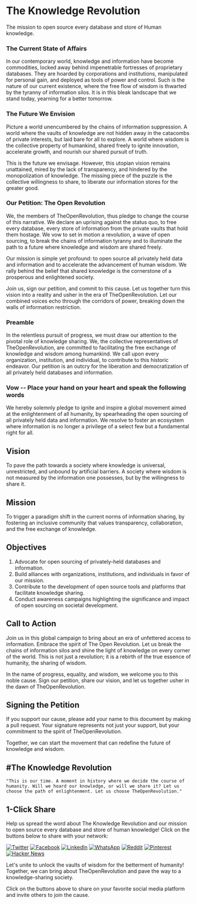 # The Knowledge Revolution
The mission to open source every database and store of Human knowledge.

### The Current State of Affairs

In our contemporary world, knowledge and information have become commodities, locked away behind impenetrable fortresses of proprietary databases. They are hoarded by corporations and institutions, manipulated for personal gain, and deployed as tools of power and control. Such is the nature of our current existence, where the free flow of wisdom is thwarted by the tyranny of information silos. It is in this bleak landscape that we stand today, yearning for a better tomorrow.

### The Future We Envision

Picture a world unencumbered by the chains of information suppression. A world where the vaults of knowledge are not hidden away in the catacombs of private interests, but laid bare for all to explore. A world where wisdom is the collective property of humankind, shared freely to ignite innovation, accelerate growth, and nourish our shared pursuit of truth. 

This is the future we envisage. However, this utopian vision remains unattained, mired by the lack of transparency, and hindered by the monopolization of knowledge. The missing piece of the puzzle is the collective willingness to share, to liberate our information stores for the greater good.

### Our Petition: The Open Revolution

We, the members of TheOpenRevolution, thus pledge to change the course of this narrative. We declare an uprising against the status quo, to free every database, every store of information from the private vaults that hold them hostage. We vow to set in motion a revolution, a wave of open sourcing, to break the chains of information tyranny and to illuminate the path to a future where knowledge and wisdom are shared freely.

Our mission is simple yet profound: to open source all privately held data and information and to accelerate the advancement of human wisdom. We rally behind the belief that shared knowledge is the cornerstone of a prosperous and enlightened society.

Join us, sign our petition, and commit to this cause. Let us together turn this vision into a reality and usher in the era of TheOpenRevolution. Let our combined voices echo through the corridors of power, breaking down the walls of information restriction. 

### Preamble
In the relentless pursuit of progress, we must draw our attention to the pivotal role of knowledge sharing. We, the collective representatives of TheOpenRevolution, are committed to facilitating the free exchange of knowledge and wisdom among humankind. We call upon every organization, institution, and individual, to contribute to this historic endeavor. Our petition is an outcry for the liberation and democratization of all privately held databases and information.

### Vow -- Place your hand on your heart and speak the following words
We hereby solemnly pledge to ignite and inspire a global movement aimed at the enlightenment of all humanity, by spearheading the open sourcing of all privately held data and information. We resolve to foster an ecosystem where information is no longer a privilege of a select few but a fundamental right for all.

## Vision
To pave the path towards a society where knowledge is universal, unrestricted, and unbound by artificial barriers. A society where wisdom is not measured by the information one possesses, but by the willingness to share it.

## Mission
To trigger a paradigm shift in the current norms of information sharing, by fostering an inclusive community that values transparency, collaboration, and the free exchange of knowledge.

## Objectives
1. Advocate for open sourcing of privately-held databases and information.
2. Build alliances with organizations, institutions, and individuals in favor of our mission.
3. Contribute to the development of open source tools and platforms that facilitate knowledge sharing.
4. Conduct awareness campaigns highlighting the significance and impact of open sourcing on societal development.

## Call to Action
Join us in this global campaign to bring about an era of unfettered access to information. Embrace the spirit of The Open Revolution. Let us break the chains of information silos and shine the light of knowledge on every corner of the world. This is not just a revolution; it is a rebirth of the true essence of humanity, the sharing of wisdom.

In the name of progress, equality, and wisdom, we welcome you to this noble cause. Sign our petition, share our vision, and let us together usher in the dawn of TheOpenRevolution.

## Signing the Petition
If you support our cause, please add your name to this document by making a pull request. Your signature represents not just your support, but your commitment to the spirit of TheOpenRevolution.

Together, we can start the movement that can redefine the future of knowledge and wisdom.

## #The Knowledge Revolution

```
"This is our time. A moment in history where we decide the course of humanity. Will we hoard our knowledge, or will we share it? Let us choose the path of enlightenment. Let us choose TheOpenRevolution."
```

## 1-Click Share

Help us spread the word about The Knowledge Revolution and our mission to open source every database and store of human knowledge! Click on the buttons below to share with your network:

[![Twitter](https://img.shields.io/twitter/url?style=social&url=https://github.com/kyegomez/TheKnowledgeRevolution)](https://twitter.com/intent/tweet?url=https://github.com/kyegomez/TheKnowledgeRevolution&text=Join%20the%20movement%20for%20knowledge%20liberation%21%20Sign%20the%20petition%20for%20%23TheOpenRevolution%20and%20let%27s%20unlock%20the%20vaults%20of%20wisdom%20for%20all.)
[![Facebook](https://img.shields.io/badge/share%20on-facebook-blue?style=flat&logo=facebook&logoColor=white)](https://www.facebook.com/sharer/sharer.php?u=https://github.com/kyegomez/TheKnowledgeRevolution)
[![LinkedIn](https://img.shields.io/badge/share%20on-linkedin-blue?style=flat&logo=linkedin&logoColor=white)](https://www.linkedin.com/shareArticle?url=https://github.com/kyegomez/TheKnowledgeRevolution&title=Join%20The%20Knowledge%20Revolution%20for%20knowledge%20liberation%21&summary=Support%20the%20mission%20to%20open%20source%20every%20database%20and%20store%20of%20human%20knowledge%20%23TheOpenRevolution)
[![WhatsApp](https://img.shields.io/badge/share%20on-whatsapp-green?style=flat&logo=whatsapp&logoColor=white)](whatsapp://send?text=Join%20the%20movement%20for%20knowledge%20liberation%21%20Sign%20the%20petition%20for%20%23TheOpenRevolution%20and%20let%27s%20unlock%20the%20vaults%20of%20wisdom%20for%20all.%20https%3A%2F%2Fgithub.com%2Fkyegomez%2FTheKnowledgeRevolution)
[![Reddit](https://img.shields.io/badge/submit%20to-reddit-orange?style=flat&logo=reddit&logoColor=white)](https://www.reddit.com/submit?url=https://github.com/kyegomez/TheKnowledgeRevolution&title=Join%20The%20Knowledge%20Revolution%20for%20knowledge%20liberation%21)
[![Pinterest](https://img.shields.io/badge/save%20to-pinterest-red?style=flat&logo=pinterest&logoColor=white)](https://www.pinterest.com/pin/create/button/?url=https://github.com/kyegomez/TheKnowledgeRevolution&description=Join%20the%20movement%20for%20knowledge%20liberation%21%20%23TheOpenRevolution)
[![Hacker News](https://img.shields.io/badge/submit%20to-hacker%20news-ff6600?style=flat&logo=hacker%20news&logoColor=white)](https://news.ycombinator.com/submitlink?u=https://github.com/kyegomez/TheKnowledgeRevolution&t=Join%20The%20Knowledge%20Revolution%20for%20knowledge%20liberation%21)

Let's unite to unlock the vaults of wisdom for the betterment of humanity! Together, we can bring about TheOpenRevolution and pave the way to a knowledge-sharing society.

Click on the buttons above to share on your favorite social media platform and invite others to join the cause.
